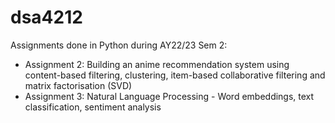 # dsa4212
Assignments done in Python during AY22/23 Sem 2:
- Assignment 2: Building an anime recommendation system using content-based filtering, clustering, item-based collaborative filtering and matrix factorisation (SVD)
- Assignment 3: Natural Language Processing - Word embeddings, text classification, sentiment analysis
